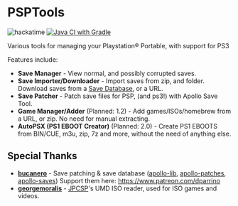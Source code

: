 # PSPTools

![hackatime](https://hackatime-badge.hackclub.com/U0923KXMGUR/PSPTools) [![Java CI with Gradle](https://github.com/xFN10x/PSPTools/actions/workflows/gradle.yml/badge.svg)](https://github.com/xFN10x/PSPTools/actions/workflows/gradle.yml)

Various tools for managing your Playstation®  Portable, with support for PS3

Features include:

- **Save Manager** - View normal, and possibly corrupted saves.
- **Save Importer/Downloader** -  Import saves from zip, and folder. Download saves from a [Save Database](https://github.com/bucanero/apollo-saves), or a URL.
- **Save Patcher** - Patch save files for PSP, (and ps3!) with Apollo Save Tool.
- **Game Manager/Adder** (Planned: 1.2) - Add games/ISOs/homebrew from a URL, or zip. No need for manual extracting.
- **AutoPSX (PS1 EBOOT Creator)** (Planned: 2.0) - Create PS1 EBOOTS from BIN/CUE, m3u, zip, 7z and more, without the need of anything else.

## Special Thanks

- **[bucanero](https://github.com/bucanero)** - Save patching & save database ([apollo-lib](https://github.com/bucanero/apollo-lib), [apollo-patches](https://github.com/bucanero/apollo-patches), [apollo-saves](https://github.com/bucanero/apollo-saves)) Support them here: <https://www.patreon.com/dparrino>
- **[georgemoralis](https://github.com/georgemoralis)** - [JPCSP](https://github.com/jpcsp/jpcsp)'s UMD ISO reader, used for ISO games and videos.
